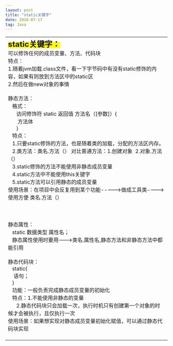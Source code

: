 ```yaml
---
layout: post
title: "static关键字"
date: 2016-07-17   
tag: Java 
---
```


<table cellspacing="0" cellpadding="0"><tbody><tr><td class="t_f" id="postmessage_176838">
<font style="background-color:Yellow"><strong><font size="5">static关键字：</font></strong></font><br>
 可以修饰任何的成员变量、方法、代码块<br>
 特点：<br>
 1.随着jvm加载.class文件，看一下字节码中有没有static修饰的内容，如果有则放到方法区中的static区<br>
 2.然后在做new对象的事情<br>
<br>
静态方法：<br>
&nbsp; &nbsp;格式：<br>
&nbsp; &nbsp;&nbsp; &nbsp;访问修饰符 static 返回值 方法名（[参数]）{<br>
&nbsp; &nbsp;&nbsp; &nbsp; 方法体<br>
&nbsp; &nbsp;&nbsp; &nbsp;}<br>
&nbsp; &nbsp;特点：<br>
&nbsp; &nbsp;1.只要static修饰的方法，也是随着类的加载，分配的方法区内存。<br>
&nbsp; &nbsp;2.类方法：类名.方法（） 对比普通方法：1.创建对象&nbsp;&nbsp;2.对象.方法（）<br>
&nbsp; &nbsp;3.static修饰的方法不能使用非静态成员变量<br>
&nbsp; &nbsp;4.static方法中不能使用this关键字<br>
&nbsp; &nbsp;5.static方法可以引用静态的成员变量<br>
使用场景：在项目中会反复用到某个功能-----&gt;做成工具类----&gt;使用方便 类名.方法（）<br>
<br>
<br>
<br>
静态属性：<br>
&nbsp; &nbsp;static 数据类型 属性名；<br>
&nbsp; &nbsp;静态属性使用时要用---&gt;类名.属性名,静态方法和非静态方法中都能引用<br>
<br>
静态代码块：<br>
&nbsp; &nbsp;static{<br>
&nbsp; &nbsp; 语句；<br>
&nbsp; &nbsp;}<br>
&nbsp; &nbsp;功能：一般负责完成静态成员变量的初始化<br>
&nbsp; &nbsp;特点：1.不能使用非静态的变量<br>
&nbsp; &nbsp;&nbsp; &nbsp;2.静态代码块只会加载一次，执行时机只有创建第一个对象的时候才会被执行，且仅执行一次<br>
使用场景：如果想实现对静态成员变量初始化赋值，可以通过静态代码块实现<br>
<br>
</td></tr></tbody></table>


